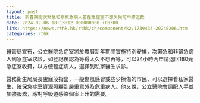 ```yaml
---
layout: post
title: 新春期間次緊急和非緊急病人若在急症室不想久候可申請退款
date: 2024-02-06 18:13:12.000000000 +08:00
link: https://news.rthk.hk/rthk/ch/component/k2/1739434-20240206.htm
categories: rthk
---
```


醫管局宣布，公立醫院急症室將於農曆新年期間實施特別安排，次緊急和非緊急病人到急症室求診，如登記後認為等得太久不想再等，可以24小時內申請退回180元急症室收費，以方便輕症病人，選擇到私家醫生求診。

醫務衞生局局長盧寵茂指出，一般傷風感冒或些少擦傷的市民，可以選擇看私家醫生，確保急症室資源照顧到嚴重意外及危重病人。他又說，公立醫院會調配人手並加強服務，應對呼吸道感染個案上升的需要。
